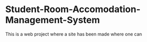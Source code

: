 # Student-Room-Accomodation-Management-System
This is a web project where a site has been made where one can 
